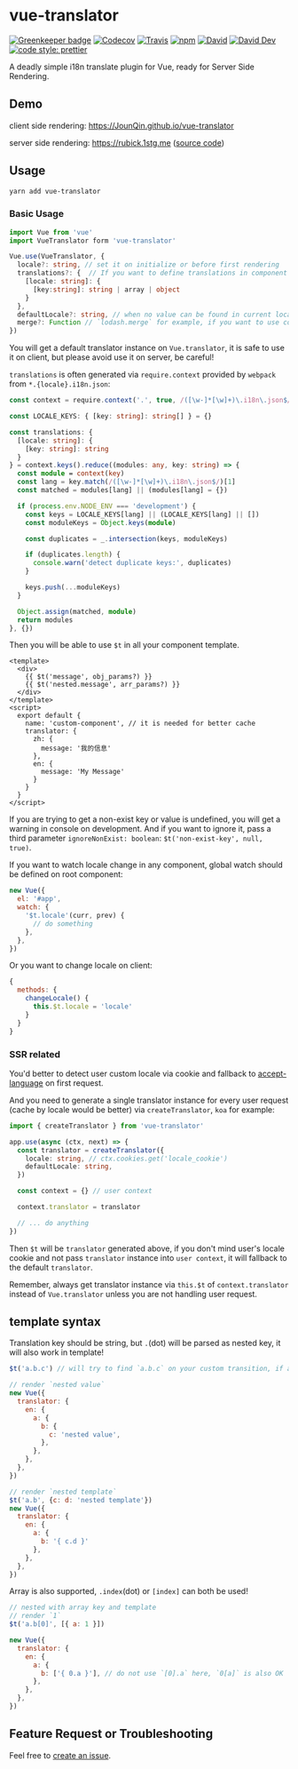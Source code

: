# vue-translator

[![Greenkeeper badge](https://badges.greenkeeper.io/JounQin/vue-translator.svg)](https://greenkeeper.io/)
[![Codecov](https://img.shields.io/codecov/c/github/JounQin/vue-translator.svg)](https://codecov.io/gh/JounQin/vue-translator)
[![Travis](https://img.shields.io/travis/JounQin/vue-translator.svg)](https://travis-ci.org/JounQin/vue-translator)
[![npm](https://img.shields.io/npm/dt/vue-translator.svg)](https://www.npmjs.com/package/vue-translator)
[![David](https://img.shields.io/david/JounQin/vue-translator.svg)](https://david-dm.org/JounQin/vue-translator)
[![David Dev](https://img.shields.io/david/dev/JounQin/vue-translator.svg)](https://david-dm.org/JounQin/vue-translator?type=dev)
[![code style: prettier](https://img.shields.io/badge/code_style-prettier-ff69b4.svg)](https://github.com/prettier/prettier)

A deadly simple i18n translate plugin for Vue, ready for Server Side Rendering.

## Demo

client side rendering: https://JounQin.github.io/vue-translator

server side rendering: https://rubick.1stg.me ([source code](https://github.com/JounQin/Rubick))

## Usage

```bash
yarn add vue-translator
```

### Basic Usage

```ts
import Vue from 'vue'
import VueTranslator form 'vue-translator'

Vue.use(VueTranslator, {
  locale?: string, // set it on initialize or before first rendering
  translations?: {  // If you want to define translations in component only, no need to set it on initialize
    [locale: string]: {
      [key:string]: string | array | object
    }
  },
  defaultLocale?: string, // when no value can be found in current locale, try to fallback to defaultLocale
  merge?: Function // `lodash.merge` for example, if you want to use component translator you must pass it
})
```

You will get a default translator instance on `Vue.translator`, it is safe to use it on client, but please avoid use it on server, be careful!

`translations` is often generated via `require.context` provided by `webpack` from `*.{locale}.i18n.json`:

```ts
const context = require.context('.', true, /([\w-]*[\w]+)\.i18n\.json$/)

const LOCALE_KEYS: { [key: string]: string[] } = {}

const translations: {
  [locale: string]: {
    [key: string]: string
  }
} = context.keys().reduce((modules: any, key: string) => {
  const module = context(key)
  const lang = key.match(/([\w-]*[\w]+)\.i18n\.json$/)[1]
  const matched = modules[lang] || (modules[lang] = {})

  if (process.env.NODE_ENV === 'development') {
    const keys = LOCALE_KEYS[lang] || (LOCALE_KEYS[lang] || [])
    const moduleKeys = Object.keys(module)

    const duplicates = _.intersection(keys, moduleKeys)

    if (duplicates.length) {
      console.warn('detect duplicate keys:', duplicates)
    }

    keys.push(...moduleKeys)
  }

  Object.assign(matched, module)
  return modules
}, {})
```

Then you will be able to use `$t` in all your component template.

```vue
<template>
  <div>
    {{ $t('message', obj_params?) }}
    {{ $t('nested.message', arr_params?) }}
  </div>
</template>
<script>
  export default {
    name: 'custom-component', // it is needed for better cache
    translator: {
      zh: {
        message: '我的信息'
      },
      en: {
        message: 'My Message'
      }
    }
  }
</script>
```

If you are trying to get a non-exist key or value is undefined, you will get a warning in console on development. And if you want to ignore it, pass a third parameter `ignoreNonExist: boolean`: `$t('non-exist-key', null, true)`.

If you want to watch locale change in any component, global watch should be defined on root component:

```js
new Vue({
  el: '#app',
  watch: {
    '$t.locale'(curr, prev) {
      // do something
    },
  },
})
```

Or you want to change locale on client:

```js
{
  methods: {
    changeLocale() {
      this.$t.locale = 'locale'
    }
  }
}
```

### SSR related

You'd better to detect user custom locale via cookie and fallback to [accept-language](https://github.com/tinganho/node-accept-language) on first request.

And you need to generate a single translator instance for every user request (cache by locale would be better) via `createTranslator`, `koa` for example:

```ts
import { createTranslator } from 'vue-translator'

app.use(async (ctx, next) => {
  const translator = createTranslator({
    locale: string, // ctx.cookies.get('locale_cookie')
    defaultLocale: string,
  })

  const context = {} // user context

  context.translator = translator

  // ... do anything
})
```

Then `$t` will be `translator` generated above, if you don't mind user's locale cookie and not pass `translator` instance into `user context`, it will fallback to the default `translator`.

Remember, always get translator instance via `this.$t` of `context.translator` instead of `Vue.translator` unless you are not handling user request.

## template syntax

Translation key should be string, but `.`(dot) will be parsed as nested key, it will also work in template!

```js
$t('a.b.c') // will try to find `a.b.c` on your custom transition, if a is falsy, will render undefined and try default locale

// render `nested value`
new Vue({
  translator: {
    en: {
      a: {
        b: {
          c: 'nested value',
        },
      },
    },
  },
})

// render `nested template`
$t('a.b', {c: d: 'nested template'})
new Vue({
  translator: {
    en: {
      a: {
        b: '{ c.d }'
      },
    },
  },
})
```

Array is also supported, `.index`(dot) or `[index]` can both be used!

```js
// nested with array key and template
// render `1`
$t('a.b[0]', [{ a: 1 }])

new Vue({
  translator: {
    en: {
      a: {
        b: ['{ 0.a }'], // do not use `[0].a` here, `0[a]` is also OK
      },
    },
  },
})
```

## Feature Request or Troubleshooting

Feel free to [create an issue](https://github.com/JounQin/vue-translator/issues/new).
